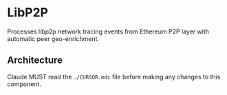 # LibP2P

Processes libp2p network tracing events from Ethereum P2P layer with automatic peer geo-enrichment.

## Architecture  
Claude MUST read the `./CURSOR.mdc` file before making any changes to this component.
